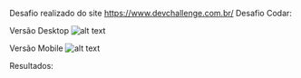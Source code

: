 Desafio realizado do site https://www.devchallenge.com.br/
Desafio Codar:

Versão Desktop
![alt text](https://raw.githubusercontent.com/Ruanrls/DevChallenge/master/Codar/public/design/desktop.png)

Versão Mobile
![alt text](https://raw.githubusercontent.com/Ruanrls/DevChallenge/master/Codar/public/design/mobile.png)


Resultados:
